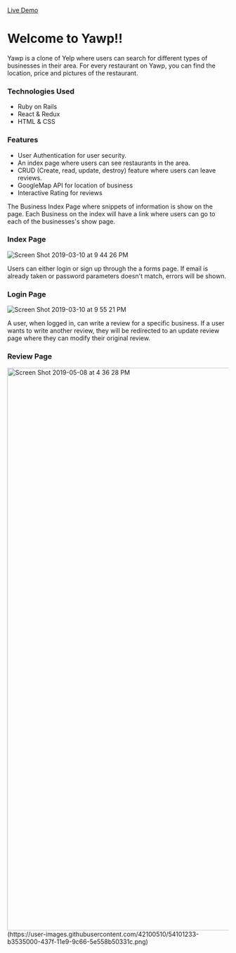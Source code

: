 [Live Demo](https://yawp-jp.herokuapp.com/?#/)

# Welcome to Yawp!!

Yawp is a clone of Yelp where users can search for different types of businesses in their area. For every restaurant on Yawp, you can find the location,
price and pictures of the restaurant. 

### Technologies Used
  * Ruby on Rails
  * React & Redux
  * HTML & CSS
  
 ### Features
  * User Authentication for user security.
  * An index page where users can see restaurants in the area.
  * CRUD (Create, read, update, destroy) feature where users can leave reviews.
  * GoogleMap API for location of business
  * Interactive Rating for reviews
  
  
The Business Index Page where snippets of information is show on the page. Each Business on the index will have a link where users can
go to each of the businesses's show page.
### Index Page
![Screen Shot 2019-03-10 at 9 44 26 PM](https://user-images.githubusercontent.com/42100510/54100927-47bcb300-437e-11e9-8f07-3334f9e1fe1a.png)


Users can either login or sign up through the a forms page. If email is already taken or password parameters doesn't match, errors
will be shown.
### Login Page
![Screen Shot 2019-03-10 at 9 55 21 PM](https://user-images.githubusercontent.com/42100510/54101144-3fb14300-437f-11e9-8690-0d98b9280529.png)


A user, when logged in, can write a review for a specific business. If a user wants to write another review, they will be redirected to an
update review page where they can modify their original review.
### Review Page
<img width="1278" alt="Screen Shot 2019-05-08 at 4 36 28 PM" src="https://user-images.githubusercontent.com/42100510/57415053-87055580-71af-11e9-9310-74fed2b7eaa6.png">
(https://user-images.githubusercontent.com/42100510/54101233-b3535000-437f-11e9-9c66-5e558b50331c.png)





